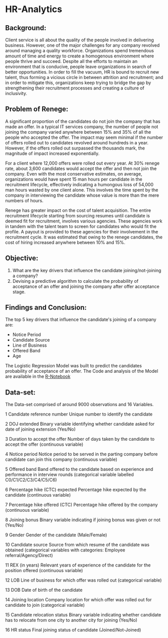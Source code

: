 # HR-Analytics

## Background:
Client service is all about the quality of the people involved in delivering business. However, one of the major challenges for any company revolved around managing a quality workforce. Organizations spend tremendous amount of time and energy to create a homogenous environment where people thrive and succeed. Despite all the efforts to maintain an environment that is conducive, people leave organizations in search of better opportunities. In order to fill the vacuum, HR is bound to recruit new talent, thus forming a vicious circle in between attrition and recruitment; and in order to mitigate this, organizations keep trying to bridge the gap by strengthening their recruitment processes and creating a culture of inclusivity.

## Problem of Renege:
A significant proportion of the candidates do not join the company that has made an offer. In a typical IT services company, the number of people not joining the company varied anywhere between 15% and 35% of all the people who accepted the offer. The impact may seem minimal if the number of offers rolled out to candidates revolved around hundreds in a year. However, if the offers rolled out surpassed the thousands mark, the magnitude of impact increased exponentially. 

For a client where 12,000 offers were rolled out every year. At 30% renege rate, about 3,600 candidates would accept the offer and then not join the company. Even with the most conservative estimates, on average, organizations would have spent 15 man hours per candidate in the recruitment lifecycle, effectively indicating a humongous loss of 54,000 man hours wasted by one client alone. This involves the time spent by the company in interviewing the candidate whose value is more than the mere numbers of hours.

Renege has greater impact on the cost of talent acquisition. The entire recruitment lifecycle starting from sourcing resumes until candidate is deemed fit for recruitment, involves various agencies. These agencies work in tandem with the talent team to screen for candidates who would fit the profile. A payout is provided to these agencies for their involvement in the recruitment cycle. It was estimated that owing to the renege candidates, the cost of hiring increased anywhere between 10% and 15%.

## Objective:
1. What are the key drivers that influence the candidate joining/not-joining a company?
2. Devising a predictive algorithm to calculate the probability of acceptance of an offer and joining the company after offer acceptance stage.

## Findings and Conclusion:
The top 5 key drivers that influence the candidate's joining of a company are:
* Notice Period
* Candidate Source 
* Line of Business
* Offered Band
* Age

The Logistic Regression Model was built to predict the candidates probability of acceptance of an offer. 
The Code and analysis of the Model are available in the [R-Notebook](https://github.com/devashishpatel/HR-Analytics/blob/master/HR%20Analytics.ipynb)

## Data-set:
The Data-set comprised of around 9000 observations and 16 Variables.

1 Candidate reference number
  Unique number to identify the candidate
  
2 DOJ extended
  Binary variable identifying whether candidate asked for date of joining extension (Yes/No)
  
3 Duration to accept the offer
  Number of days taken by the candidate to accept the offer (continuous variable)
  
4 Notice period
  Notice period to be served in the parting company before candidate can join this company (continuous variable)
  
5 Offered band 
  Band offered to the candidate based on experience and performance in interview rounds (categorical variable labelled C0/C1/C2/C3/C4/C5/C6)
  
6 Percentage hike (CTC) expected
  Percentage hike expected by the candidate (continuous variable)
  
7 Percentage hike offered (CTC)
  Percentage hike offered by the company (continuous variable)
  
8 Joining bonus
  Binary variable indicating if joining bonus was given or not (Yes/No)
  
9 Gender
  Gender of the candidate (Male/Female)
  
10 Candidate source
  Source from which resume of the candidate was obtained (categorical variables with categories: Employee referral/Agency/Direct)
  
11 REX (in years)
  Relevant years of experience of the candidate for the position offered (continuous variable)
  
12 LOB
  Line of business for which offer was rolled out (categorical variable)
  
13 DOB
  Date of birth of the candidate
  
14 Joining location
  Company location for which offer was rolled out for candidate to join (categorical variable)
  
15 Candidate relocation status
  Binary variable indicating whether candidate has to relocate from one city to another city for joining (Yes/No)
  
16 HR status
  Final joining status of candidate (Joined/Not-Joined)
  
